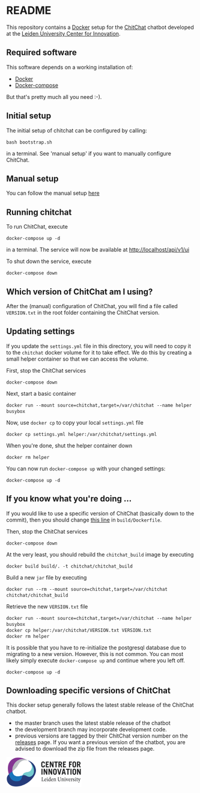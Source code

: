 # README

This repository contains a [Docker](https://www.docker.com/) setup for the [ChitChat](https://bitbucket.org/arvid/chitchat/overview) chatbot developed at the [Leiden University Center for Innovation](https://www.centre4innovation.org/).

## Required software

This software depends on a working installation of:

- [Docker](https://www.docker.com/get-started)
- [Docker-compose](https://docs.docker.com/compose/install/)

But that's pretty much all you need :-).

## Initial setup

The initial setup of chitchat can be configured by calling:

```
bash bootstrap.sh
```

in a terminal. See 'manual setup' if you want to manually configure ChitChat.

## Manual setup

You can follow the manual setup [here](https://github.com/JasperHG90/chitchat-docker/blob/master/manual_setup.md)

## Running chitchat

To run ChitChat, execute

```
docker-compose up -d
```

in a terminal. The service will now be available at [http://localhost/api/v1/ui](http://localhost/api/v1/ui)

To shut down the service, execute

```
docker-compose down
```

## Which version of ChitChat am I using?

After the (manual) configuration of ChitChat, you will find a file called `VERSION.txt` in the root folder containing the ChitChat version.

## Updating settings

If you update the `settings.yml` file in this directory, you will need to copy it to the `chitchat` docker volume for it to take effect. We do this by creating a small helper container so that we can access the volume.

First, stop the ChitChat services

```
docker-compose down
```

Next, start a basic container

```
docker run --mount source=chitchat,target=/var/chitchat --name helper busybox
```

Now, use `docker cp` to copy your local `settings.yml` file

```
docker cp settings.yml helper:/var/chitchat/settings.yml
```

When you're done, shut the helper container down

```
docker rm helper
```

You can now run `docker-compose up` with your changed settings:

```
docker-compose up -d
```

## If you know what you're doing ...

If you would like to use a specific version of ChitChat (basically down to the commit), then you should change [this line](https://github.com/JasperHG90/chitchat-docker/blob/master/build/Dockerfile#L5) in `build/Dockerfile`.

Then, stop the ChitChat services

```
docker-compose down
```

At the very least, you should rebuild the `chitchat_build` image by executing

```
docker build build/. -t chitchat/chitchat_build
```

Build a new `jar` file by executing

```
docker run --rm --mount source=chitchat,target=/var/chitchat chitchat/chitchat_build
```

Retrieve the new `VERSION.txt` file

```
docker run --mount source=chitchat,target=/var/chitchat --name helper busybox
docker cp helper:/var/chitchat/VERSION.txt VERSION.txt
docker rm helper
```

It is possible that you have to re-initialize the postgresql database due to migrating to a new version. However, this is not common. You can most likely simply execute `docker-compose up` and continue where you left off.

```
docker-compose up -d
```

## Downloading specific versions of ChitChat

This docker setup generally follows the latest stable release of the ChitChat chatbot.

* the master branch uses the latest stable release of the chatbot
* the development branch may incorporate development code.
* previous versions are tagged by their ChitChat version number on the [releases](https://github.com/JasperHG90/chitchat-docker/releases) page. If you want a previous  version of the chatbot, you are advised to download the zip file from the releases page.

<img src="img/center-for-innovation.png" width="200">
